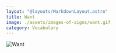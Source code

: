 ```yaml
---
layout: "@layouts/MarkdownLayout.astro"
title: Want
image: ./assets/images-of-signs/want.gif
category: Vocabulary
---
```


![Want](@signs/want.gif)
